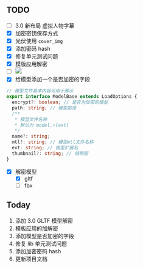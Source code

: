 ## TODO

- [ ] 3.0 新布局 虚拟人物字幕
- [x] 加密密钥保存方式
- [x] 光伏使用 `cover_img`
- [x] 添加密码 hash
- [x] 修复单元测试问题
- [x] 模版应用解密
- [ ] ![](Pasted%20image%2020240419103856.png)
- [x] 给模型添加一个是否加密的字段
```ts
// 模型文件基本内容可用于展示
export interface ModelBase extends LoadOptions {
  encrypt?: boolean; // 是否为加密的模型
  path: string; // 模型路径
  /**
   * 模型文件名称
   * 默认为 model.+[ext]
   */
  name?: string;
  mtl?: string; // 模型mtl文件名称
  ext: string; // 模型扩展名
  thumbnail?: string; // 缩略图
}
```
- [x] 解密模型
	- [x] gltf
	- [ ] fbx

## Today

1. 添加 3.0 GLTF 模型解密
2. 模板应用的加解密
3. 添加模型是否加密的字段
4. 修复 lib 单元测试问题
5. 添加加密密码 hash
6. 更新项目文档
